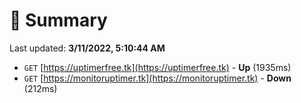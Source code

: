 # 📖 Summary
Last updated: **3/11/2022, 5:10:44 AM**

- `GET` [https://uptimerfree.tk](https://uptimerfree.tk) - **Up** (1935ms)
- `GET` [https://monitoruptimer.tk](https://monitoruptimer.tk) - **Down** (212ms)
